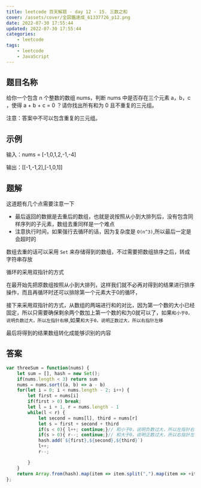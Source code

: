 ```yaml
---
title: leetcode 百天解题 - day 12 - 15. 三数之和
cover: /assets/cover/全図鑑達成_61337726_p12.png
date: 2022-07-30 17:55:44
updated: 2022-07-30 17:55:44
categories:
    - leetcode
tags:
    - leetcode
    - JavaScript
---
```

## 题目名称

给你一个包含 n 个整数的数组 nums，判断 nums 中是否存在三个元素 a，b，c ，使得 a + b + c = 0 ？请你找出所有和为 0 且不重复的三元组。

注意：答案中不可以包含重复的三元组。

## 示例

输入：nums = [-1,0,1,2,-1,-4]

输出：[[-1,-1,2],[-1,0,1]]

## 题解

这道题有几个点需要注意一下

* 最后返回的数据是去重后的数组，也就是说按照从小到大排列后，没有包含同样序列的子元素，数组去重同样是一个难点
* 注意执行时间，如果强行去循环的话，因为复杂度是 `O(n^3)`,所以最后一定是会超时的

数组去重的话可以采用 `Set` 来存储得到的数组，不过需要把数组排序之后，转成字符串存放

循环的采用双指针的方式

在最开始先把原数组按照从小到大排列，这样我们就不必再对得到的结果进行排序操作，而且再循环时还可以排除第一个元素大于0的循环，

接下来采用双指针的方式，从数组的两端进行和的对比，因为第一个数的大小已经固定，所以只需要确保剩余两个数加上第一个数的和为0就可以了，如果`和小于0，说明负数过大，所以左指针右移`,如果`和大于0，说明正数过大，所以右指针左移`

最后将得到的结果数组转化成能够识别的内容

## 答案

~~~js
var threeSum = function(nums) {
    let sum = [], hash = new Set();
    if(nums.length < 3) return sum
    nums = nums.sort((a, b) => a - b)
    for(let i = 0; i < nums.length - 2; i++) {
        let first = nums[i]
        if(first > 0) break;
        let l = i + 1, r = nums.length - 1
        while(l < r) {
            let second = nums[l], third = nums[r]
            let s = first + second + third
            if(s < 0){ l++; continue;}// 和小于0，说明负数过大，所以左指针右移，减少
            if(s > 0){ r--; continue;}// 和大于0，说明正数过大，所以右指针左移，减少
            hash.add(`${first},${second},${third}`)
            l++;
            r--;

        }
    }
    return Array.from(hash).map(item => item.split(",").map(item => +item))
};
~~~
